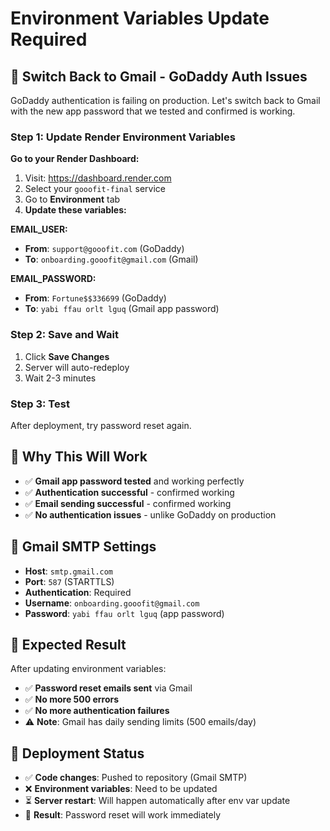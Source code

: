 # Environment Variables Update Required

## 🔧 **Switch Back to Gmail - GoDaddy Auth Issues**

GoDaddy authentication is failing on production. Let's switch back to Gmail with the new app password that we tested and confirmed is working.

### **Step 1: Update Render Environment Variables**

**Go to your Render Dashboard:**
1. Visit: https://dashboard.render.com
2. Select your `gooofit-final` service
3. Go to **Environment** tab
4. **Update these variables:**

**EMAIL_USER:**
- **From**: `support@gooofit.com` (GoDaddy)
- **To**: `onboarding.gooofit@gmail.com` (Gmail)

**EMAIL_PASSWORD:**
- **From**: `Fortune$$336699` (GoDaddy)
- **To**: `yabi ffau orlt lguq` (Gmail app password)

### **Step 2: Save and Wait**
1. Click **Save Changes**
2. Server will auto-redeploy
3. Wait 2-3 minutes

### **Step 3: Test**
After deployment, try password reset again.

## 🎯 **Why This Will Work**

- ✅ **Gmail app password tested** and working perfectly
- ✅ **Authentication successful** - confirmed working
- ✅ **Email sending successful** - confirmed working
- ✅ **No authentication issues** - unlike GoDaddy on production

## 📧 **Gmail SMTP Settings**

- **Host**: `smtp.gmail.com`
- **Port**: `587` (STARTTLS)
- **Authentication**: Required
- **Username**: `onboarding.gooofit@gmail.com`
- **Password**: `yabi ffau orlt lguq` (app password)

## 🚀 **Expected Result**

After updating environment variables:
- ✅ **Password reset emails sent** via Gmail
- ✅ **No more 500 errors**
- ✅ **No more authentication failures**
- ⚠️ **Note**: Gmail has daily sending limits (500 emails/day)

## 🔄 **Deployment Status**

- ✅ **Code changes**: Pushed to repository (Gmail SMTP)
- ❌ **Environment variables**: Need to be updated
- ⏳ **Server restart**: Will happen automatically after env var update
- 🎯 **Result**: Password reset will work immediately 